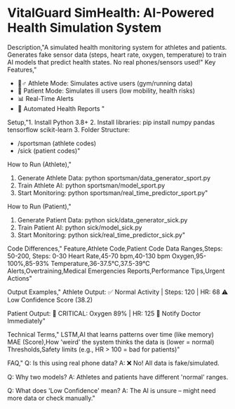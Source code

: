 # VitalGuard SimHealth: AI-Powered Health Simulation System

Description,"A simulated health monitoring system for athletes and patients. Generates fake sensor data (steps, heart rate, oxygen, temperature) to train AI models that predict health states. No real phones/sensors used!"
Key Features,"
- 🏃♂️ Athlete Mode: Simulates active users (gym/running data)
- 🏥 Patient Mode: Simulates ill users (low mobility, health risks)
- 📊 Real-Time Alerts
- 📝 Automated Health Reports
"

Setup,"1. Install Python 3.8+
2. Install libraries: 
   pip install numpy pandas tensorflow scikit-learn
3. Folder Structure:
   - /sportsman (athlete codes)
   - /sick (patient codes)"

How to Run (Athlete),"
1. Generate Athlete Data:
   python sportsman/data_generator_sport.py
2. Train Athlete AI:
   python sportsman/model_sport.py
3. Start Monitoring:
   python sportsman/real_time_predictor_sport.py"

How to Run (Patient),"
1. Generate Patient Data:
   python sick/data_generator_sick.py
2. Train Patient AI:
   python sick/model_sick.py
3. Start Monitoring:
   python sick/real_time_predictor_sick.py"

Code Differences,"
Feature,Athlete Code,Patient Code
Data Ranges,Steps: 50-200, Steps: 0-30
Heart Rate,45-70 bpm,40-130 bpm
Oxygen,95-100%,85-93%
Temperature,36-37.5°C,37.5-39°C
Alerts,Overtraining,Medical Emergencies
Reports,Performance Tips,Urgent Actions"

Output Examples,"
Athlete Output:
✅ Normal Activity | Steps: 120 | HR: 68
⚠️ Low Confidence Score (38.2)

Patient Output:
🔴 CRITICAL: Oxygen 89% | HR: 125
🚨 Notify Doctor Immediately"

Technical Terms,"
LSTM,AI that learns patterns over time (like memory)
MAE (Score),How 'weird' the system thinks the data is (lower = normal)
Thresholds,Safety limits (e.g., HR > 100 = bad for patients)"

FAQ,"
Q: Is this using real phone data?
A: ❌ No! All data is fake/simulated.

Q: Why two models?
A: Athletes and patients have different 'normal' ranges.

Q: What does 'Low Confidence' mean?
A: The AI is unsure – might need more data or check manually."
